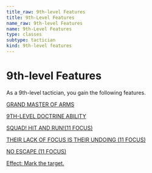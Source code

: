 ```yaml
---
title_raw: 9th-level Features
title: 9th-Level Features
name_raw: 9th-level Features
name: 9th-Level Features
type: classes
subtype: tactician
kind: 9th-level features
---
```


# 9th-level Features

As a 9th-level tactician, you gain the following features.

[GRAND MASTER OF ARMS](./Grand%20Master%20Of%20Arms.md)

[9TH-LEVEL DOCTRINE ABILITY](./9th-Level%20Doctrine%20Ability/9th-Level%20Doctrine%20Ability.md)

[SQUAD! HIT AND RUN!(11 FOCUS)](<./Squad%20Hit%20And%20RUN(11%20FOCUS).md>)

[THEIR LACK OF FOCUS IS THEIR UNDOING (11 FOCUS)](./Their%20Lack%20Of%20Focus%20Is%20Their%20Undoing/Their%20Lack%20Of%20Focus%20Is%20Their%20Undoing.md)

[NO ESCAPE (11 FOCUS)](./No%20Escape.md)

[Effect: Mark the target.](./Effect%20Mark%20The%20Target/Effect%20Mark%20The%20Target.md)
